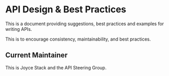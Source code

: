 # API Design & Best Practices 

This is a document providing suggestions, best practices and examples for writing APIs. 

This is to encourage consistency, maintainability, and best practices. 

## Current Maintainer
This is Joyce Stack and the API Steering Group.  
